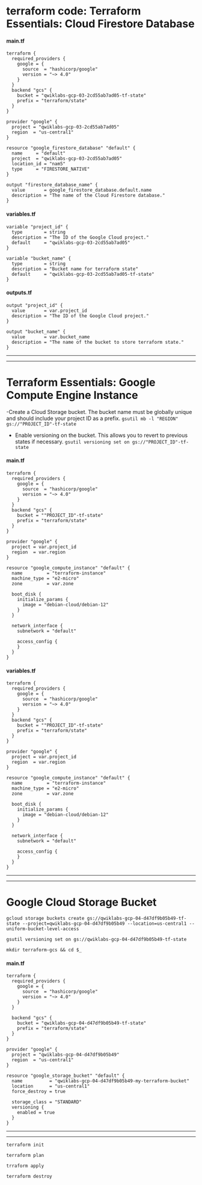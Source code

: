 # terraform code: Terraform Essentials: Cloud Firestore Database

####  main.tf

```
terraform {
  required_providers {
    google = {
      source  = "hashicorp/google"
      version = "~> 4.0"
    }
  }
  backend "gcs" {
    bucket = "qwiklabs-gcp-03-2cd55ab7ad05-tf-state"
    prefix = "terraform/state"
  }
}

provider "google" {
  project = "qwiklabs-gcp-03-2cd55ab7ad05"
  region  = "us-central1"
}

resource "google_firestore_database" "default" {
  name     = "default"
  project  = "qwiklabs-gcp-03-2cd55ab7ad05"
  location_id = "nam5"
  type     = "FIRESTORE_NATIVE"
}

output "firestore_database_name" {
  value       = google_firestore_database.default.name
  description = "The name of the Cloud Firestore database."
}
```


#### variables.tf


```
variable "project_id" {
  type        = string
  description = "The ID of the Google Cloud project."
  default     = "qwiklabs-gcp-03-2cd55ab7ad05"
}

variable "bucket_name" {
  type        = string
  description = "Bucket name for terraform state"
  default     = "qwiklabs-gcp-03-2cd55ab7ad05-tf-state"
}
```


#### outputs.tf

```
output "project_id" {
  value       = var.project_id
  description = "The ID of the Google Cloud project."
}

output "bucket_name" {
  value       = var.bucket_name
  description = "The name of the bucket to store terraform state."
}
```

----------------------------------------------------------------------------------
---------------------------------------------------------------------------------

# Terraform Essentials: Google Compute Engine Instance


-Create a Cloud Storage bucket. The bucket name must be globally unique and should include your project ID as a prefix.
`gsutil mb -l "REGION" gs://"PROJECT_ID"-tf-state`

- Enable versioning on the bucket. This allows you to revert to previous states if necessary.
`gsutil versioning set on gs://"PROJECT_ID"-tf-state`

#### main.tf
```
terraform {
  required_providers {
    google = {
      source  = "hashicorp/google"
      version = "~> 4.0"
    }
  }
  backend "gcs" {
    bucket = ""PROJECT_ID"-tf-state"
    prefix = "terraform/state"
  }
}

provider "google" {
  project = var.project_id
  region  = var.region
}

resource "google_compute_instance" "default" {
  name         = "terraform-instance"
  machine_type = "e2-micro"
  zone         = var.zone

  boot_disk {
    initialize_params {
      image = "debian-cloud/debian-12"
    }
  }

  network_interface {
    subnetwork = "default"

    access_config {
    }
  }
}
```

#### variables.tf
```
terraform {
  required_providers {
    google = {
      source  = "hashicorp/google"
      version = "~> 4.0"
    }
  }
  backend "gcs" {
    bucket = ""PROJECT_ID"-tf-state"
    prefix = "terraform/state"
  }
}

provider "google" {
  project = var.project_id
  region  = var.region
}

resource "google_compute_instance" "default" {
  name         = "terraform-instance"
  machine_type = "e2-micro"
  zone         = var.zone

  boot_disk {
    initialize_params {
      image = "debian-cloud/debian-12"
    }
  }

  network_interface {
    subnetwork = "default"

    access_config {
    }
  }
}
```



----------------------------------------------------------------------------------------------
-------------------------------------------------------------------------------------------
# Google Cloud Storage Bucket

`gcloud storage buckets create gs://qwiklabs-gcp-04-d47df9b05b49-tf-state --project=qwiklabs-gcp-04-d47df9b05b49 --location=us-central1 --uniform-bucket-level-access`

`gsutil versioning set on gs://qwiklabs-gcp-04-d47df9b05b49-tf-state`

`mkdir terraform-gcs && cd $_`


#### main.tf
```
terraform {
  required_providers {
    google = {
      source  = "hashicorp/google"
      version = "~> 4.0"
    }
  }

  backend "gcs" {
    bucket = "qwiklabs-gcp-04-d47df9b05b49-tf-state"
    prefix = "terraform/state"
  }
}

provider "google" {
  project = "qwiklabs-gcp-04-d47df9b05b49"
  region  = "us-central1"
}

resource "google_storage_bucket" "default" {
  name          = "qwiklabs-gcp-04-d47df9b05b49-my-terraform-bucket"
  location      = "us-central1"
  force_destroy = true

  storage_class = "STANDARD"
  versioning {
    enabled = true
  }
}
```

-------------------------------------------------------------------------------
------------------------------------------------------------------------------



`terraform init`

`terraform plan `

`trraform apply`

`terraform destroy`
